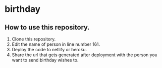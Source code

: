 # birthday

## How to use this repository.
1. Clone this repository.
1. Edit the name of person in line number 161.
1. Deploy the code to netlify or heroku.
1. Share the url that gets generated after deployment with the person you want to send birthday wishes to.
